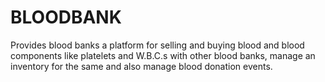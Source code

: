 # BLOODBANK
Provides blood banks a platform for selling and buying blood and blood components like platelets and W.B.C.s with other blood banks, 
manage an inventory for the same and also manage blood donation events. 

